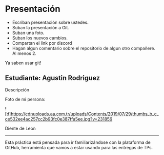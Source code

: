 # Presentación

- Escriban presentación sobre ustedes.
- Suban la presentación a Git.
- Suban una foto.
- Suban los nuevos cambios.
- Compartan el link por discord
- Hagan algun comentario sobre el repositorio de algun otro compañere. Al menos 2.

Ya saben usar git!


## Estudiante: Agustin Rodriguez

Descripción

Foto de mi persona:

![d]https://cdnuploads.aa.com.tr/uploads/Contents/2019/07/29/thumbs_b_c_ce532ee4ac257cc2b93fc0e387ffa5ee.jpg?v=231856

Diente de Leon

------

Esta práctica está pensada para ir familiarizándose con la plataforma de GitHub, herramienta que vamos a estar usando para las entregas de TPs.

